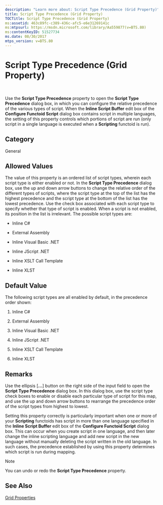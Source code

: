 ```yaml
---
description: "Learn more about: Script Type Precedence (Grid Property)"
title: Script Type Precedence (Grid Property)
TOCTitle: Script Type Precedence (Grid Property)
ms:assetid: 463c89fc-c389-436c-afc5-e6e31269141c
ms:mtpsurl: https://msdn.microsoft.com/library/Aa559877(v=BTS.80)
ms:contentKeyID: 51527734
ms.date: 08/30/2017
mtps_version: v=BTS.80
---
```


# Script Type Precedence (Grid Property)

 

Use the **Script Type Precedence** property to open the **Script Type Precedence** dialog box, in which you can configure the relative precedence of the various types of script. When the **Inline Script Buffer** edit box of the **Configure Functoid Script** dialog box contains script in multiple languages, the setting of this property controls which portions of script are run (only script in a single language is executed when a **Scripting** functoid is run).

## Category

General

## Allowed Values

The value of this property is an ordered list of script types, wherein each script type is either enabled or not. In the **Script Type Precedence** dialog box, use the up and down arrow buttons to change the relative order of the different types of scripts, where the script type at the top of the list has the highest precedence and the script type at the bottom of the list has the lowest precedence. Use the check box associated with each script type to specify whether that type of script is enabled. When a script is not enabled, its position in the list is irrelevant. The possible script types are:

  - Inline C\#

  - External Assembly

  - Inline Visual Basic .NET

  - Inline JScript .NET

  - Inline XSLT Call Template

  - Inline XLST

## Default Value

The following script types are all enabled by default, in the precedence order shown:

1.  Inline C\#

2.  External Assembly

3.  Inline Visual Basic .NET

4.  Inline JScript .NET

5.  Inline XSLT Call Template

6.  Inline XLST

## Remarks

Use the ellipsis \[**...**\] button on the right side of the input field to open the **Script Type Precedence** dialog box. In this dialog box, use the script type check boxes to enable or disable each particular type of script for this map, and use the up and down arrow buttons to rearrange the precedence order of the script types from highest to lowest.

Setting this property correctly is particularly important when one or more of your **Scripting** functoids has script in more than one language specified in the **Inline Script Buffer** edit box of the **Configure Functoid Script** dialog box. This can occur when you create script in one language, and then later change the inline scripting language and add new script in the new language without manually deleting the script written in the old language. In such cases, the precedence established by using this property determines which script is run during mapping.


> [!NOTE]
> <P>You can undo or redo the <STRONG>Script Type Precedence</STRONG> property.</P>



## See Also

[Grid Properties](grid-properties.md)

